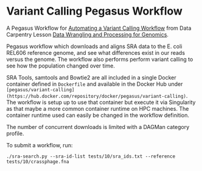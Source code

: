 # Variant Calling Pegasus Workflow

A Pegasus Workflow for [Automating a Variant Calling Workflow](https://datacarpentry.org/wrangling-genomics/05-automation/index.html) 
from Data Carpentry Lesson [Data Wrangling and Processing for Genomics](https://datacarpentry.org/wrangling-genomics/).
 

Pegasus workflow which downloads and aligns SRA data to the E. coli REL606 reference genome,
and see what differences exist in our reads versus the genome. The workflow also performs perform 
variant calling to see how the population changed over time. 

SRA Tools, samtools and Bowtie2 are all included in a single Docker
container defined in `Dockerfile` and available in the Docker Hub under
`[pegasus/variant-calling](https://hub.docker.com/repository/docker/pegasus/variant-calling)`. The workflow is setup up to use that container
but execute it via Singularity as that maybe a more common container
runtime on HPC machines. The container runtime used can easily be
changed in the workflow definition.

The number of concurrent downloads is limited with a DAGMan
category profile.



To submit a workflow, run:

    ./sra-search.py --sra-id-list tests/10/sra_ids.txt --reference tests/10/crassphage.fna
    


